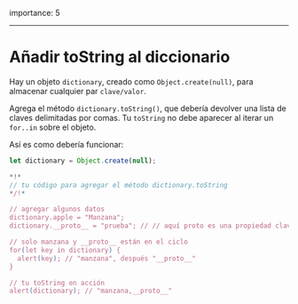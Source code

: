 importance: 5

---

# Añadir toString al diccionario

Hay un objeto `dictionary`, creado como `Object.create(null)`, para almacenar cualquier par `clave/valor`.

Agrega el método `dictionary.toString()`, que debería devolver una lista de claves delimitadas por comas. Tu `toString` no debe aparecer al iterar un `for..in` sobre el objeto.

Así es como debería funcionar:

```js
let dictionary = Object.create(null);

*!*
// tu código para agregar el método dictionary.toString 
*/!*

// agregar algunos datos
dictionary.apple = "Manzana";
dictionary.__proto__ = "prueba"; // // aquí proto es una propiedad clave común

// solo manzana y __proto__ están en el ciclo
for(let key in dictionary) {
  alert(key); // "manzana", después "__proto__"
}  

// tu toString en acción
alert(dictionary); // "manzana,__proto__"
```
